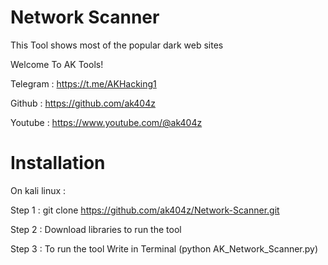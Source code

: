 # Network Scanner
This Tool shows most of the popular dark web sites

Welcome To AK Tools!

Telegram : https://t.me/AKHacking1

Github : https://github.com/ak404z

Youtube : https://www.youtube.com/@ak404z

# Installation

On kali linux :

Step 1 : git clone https://github.com/ak404z/Network-Scanner.git

Step 2 : Download libraries to run the tool

Step 3 : To run the tool Write in Terminal (python AK_Network_Scanner.py)
